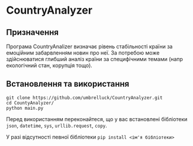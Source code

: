 # CountryAnalyzer
## Призначення
Програма CountryAnalizer визначає рівень стабільності країни за емоційним забарвленням новин про неї. За потребою може здійснюватися глибший аналіз країни за специфічними темами (напр екологічний стан, корупція тощо).
## Встановлення та використання
````
git clone https://github.com/umbrelluck/CountryAnalyzer.git
cd CountyAnalyzer/
python main.py
````
Перед використанням переконайтеся, що у вас встановлені бібліотеки ```json```, ```datetime```, `sys`, `urllib.request`, `copy`.

У разі відсутності певної бібліотеки `pip install <ім'я бібліотеки>`
